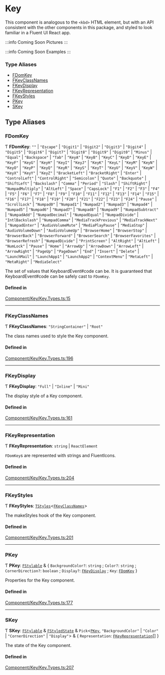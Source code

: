 # Key

This component is analogous to the `<kbd>` HTML element, but with an API consistent with the other components in this package, and styled to look familiar in a Fluent UI React app.

:::info Coming Soon
Pictures
:::

:::info Coming Soon
Examples
:::

### Type Aliases

- [FDomKey](key.md#fdomkey)
- [FKeyClassNames](key.md#fkeyclassnames)
- [FKeyDisplay](key.md#fkeydisplay)
- [FKeyRepresentation](key.md#fkeyrepresentation)
- [FKeyStyles](key.md#fkeystyles)
- [PKey](key.md#pkey)
- [SKey](key.md#skey)

## Type Aliases

### FDomKey

Ƭ **FDomKey**: ``""`` \| ``"Escape"`` \| ``"Digit1"`` \| ``"Digit2"`` \| ``"Digit3"`` \| ``"Digit4"`` \| ``"Digit5"`` \| ``"Digit6"`` \| ``"Digit7"`` \| ``"Digit8"`` \| ``"Digit9"`` \| ``"Digit0"`` \| ``"Minus"`` \| ``"Equal"`` \| ``"Backspace"`` \| ``"Tab"`` \| ``"KeyA"`` \| ``"KeyB"`` \| ``"KeyC"`` \| ``"KeyD"`` \| ``"KeyE"`` \| ``"KeyF"`` \| ``"KeyG"`` \| ``"KeyH"`` \| ``"KeyI"`` \| ``"KeyJ"`` \| ``"KeyK"`` \| ``"KeyL"`` \| ``"KeyM"`` \| ``"KeyN"`` \| ``"KeyO"`` \| ``"KeyP"`` \| ``"KeyQ"`` \| ``"KeyR"`` \| ``"KeyS"`` \| ``"KeyT"`` \| ``"KeyU"`` \| ``"KeyV"`` \| ``"KeyW"`` \| ``"KeyX"`` \| ``"KeyY"`` \| ``"KeyZ"`` \| ``"BracketLeft"`` \| ``"BracketRight"`` \| ``"Enter"`` \| ``"ControlLeft"`` \| ``"ControlRight"`` \| ``"Semicolon"`` \| ``"Quote"`` \| ``"Backquote"`` \| ``"ShiftLeft"`` \| ``"Backslash"`` \| ``"Comma"`` \| ``"Period"`` \| ``"Slash"`` \| ``"ShiftRight"`` \| ``"NumpadMultiply"`` \| ``"AltLeft"`` \| ``"Space"`` \| ``"CapsLock"`` \| ``"F1"`` \| ``"F2"`` \| ``"F3"`` \| ``"F4"`` \| ``"F5"`` \| ``"F6"`` \| ``"F7"`` \| ``"F8"`` \| ``"F9"`` \| ``"F10"`` \| ``"F11"`` \| ``"F12"`` \| ``"F13"`` \| ``"F14"`` \| ``"F15"`` \| ``"F16"`` \| ``"F17"`` \| ``"F18"`` \| ``"F19"`` \| ``"F20"`` \| ``"F21"`` \| ``"F22"`` \| ``"F23"`` \| ``"F24"`` \| ``"Pause"`` \| ``"ScrollLock"`` \| ``"Numpad0"`` \| ``"Numpad1"`` \| ``"Numpad2"`` \| ``"Numpad3"`` \| ``"Numpad4"`` \| ``"Numpad5"`` \| ``"Numpad6"`` \| ``"Numpad7"`` \| ``"Numpad8"`` \| ``"Numpad9"`` \| ``"NumpadSubtract"`` \| ``"NumpadAdd"`` \| ``"NumpadDecimal"`` \| ``"NumpadEqual"`` \| ``"NumpadDivide"`` \| ``"IntlBackslash"`` \| ``"NumpadComma"`` \| ``"MediaTrackPrevious"`` \| ``"MediaTrackNext"`` \| ``"NumpadEnter"`` \| ``"AudioVolumeMute"`` \| ``"MediaPlayPause"`` \| ``"MediaStop"`` \| ``"AudioVolumeDown"`` \| ``"AudioVolumeUp"`` \| ``"BrowserHome"`` \| ``"BrowserStop"`` \| ``"BrowserBack"`` \| ``"BrowserForward"`` \| ``"BrowserSearch"`` \| ``"BrowserFavorites"`` \| ``"BrowserRefresh"`` \| ``"NumpadDivide"`` \| ``"PrintScreen"`` \| ``"AltRight"`` \| ``"AltLeft"`` \| ``"NumLock"`` \| ``"Pause"`` \| ``"Home"`` \| ``"ArrowUp"`` \| ``"ArrowDown"`` \| ``"ArrowLeft"`` \| ``"ArrowRight"`` \| ``"PageUp"`` \| ``"PageDown"`` \| ``"End"`` \| ``"Insert"`` \| ``"Delete"`` \| ``"LaunchMail"`` \| ``"LaunchApp1"`` \| ``"LaunchApp2"`` \| ``"ContextMenu"`` \| ``"MetaLeft"`` \| ``"MetaRight"`` \| ``"MediaSelect"``

The set of values that KeyboardEvent#code can be.
It is guaranteed that KeyboardEvent#code can be
safely cast to `FDomKey`.

#### Defined in

[Component/Key/Key.Types.ts:15](https://github.com/GageSorrell/FluentReactKeybinds/blob/b173d2b/Source/Component/Key/Key.Types.ts#L15)

___

### FKeyClassNames

Ƭ **FKeyClassNames**: ``"StringContainer"`` \| ``"Root"``

The class names used to style the Key component.

#### Defined in

[Component/Key/Key.Types.ts:196](https://github.com/GageSorrell/FluentReactKeybinds/blob/b173d2b/Source/Component/Key/Key.Types.ts#L196)

___

### FKeyDisplay

Ƭ **FKeyDisplay**: ``"Full"`` \| ``"Inline"`` \| ``"Mini"``

The display style of a Key component.

#### Defined in

[Component/Key/Key.Types.ts:161](https://github.com/GageSorrell/FluentReactKeybinds/blob/b173d2b/Source/Component/Key/Key.Types.ts#L161)

___

### FKeyRepresentation

Ƭ **FKeyRepresentation**: `string` \| `ReactElement`

`FDomKey`s are represented with strings and FluentIcons.

#### Defined in

[Component/Key/Key.Types.ts:204](https://github.com/GageSorrell/FluentReactKeybinds/blob/b173d2b/Source/Component/Key/Key.Types.ts#L204)

___

### FKeyStyles

Ƭ **FKeyStyles**: [`TStyles`](./utility.html#tstyles)\<[`FKeyClassNames`](key.md#fkeyclassnames)\>

The makeStyles hook of the Key component.

#### Defined in

[Component/Key/Key.Types.ts:201](https://github.com/GageSorrell/FluentReactKeybinds/blob/b173d2b/Source/Component/Key/Key.Types.ts#L201)

___

### PKey

Ƭ **PKey**: [`FStylable`](./utility.html#fstylable) & \{ `BackgroundColor?`: `string` ; `Color?`: `string` ; `CornerDirection?`: `boolean` ; `Display?`: [`FKeyDisplay`](key.md#fkeydisplay) ; `Key`: [`FDomKey`](key.md#fdomkey)  }

Properties for the Key component.

#### Defined in

[Component/Key/Key.Types.ts:177](https://github.com/GageSorrell/FluentReactKeybinds/blob/b173d2b/Source/Component/Key/Key.Types.ts#L177)

___

### SKey

Ƭ **SKey**: [`FStylable`](./utility.html#fstylable) & [`FStyledState`](./utility.html) & `Pick`\<[`PKey`](key.md#pkey), ``"BackgroundColor"`` \| ``"Color"`` \| ``"CornerDirection"`` \| ``"Display"``\> & \{ `Representation`: [`FKeyRepresentation`](key.md#fkeyrepresentation)[]  }

The state of the Key component.

#### Defined in

[Component/Key/Key.Types.ts:207](https://github.com/GageSorrell/FluentReactKeybinds/blob/b173d2b/Source/Component/Key/Key.Types.ts#L207)
